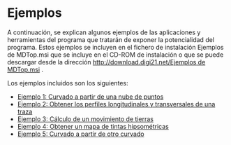 # Ejemplos

A continuación, se explican algunos ejemplos de las aplicaciones y herramientas del programa que tratarán de exponer la potencialidad del programa. Estos ejemplos se incluyen en el fichero de instalación Ejemplos de MDTop.msi que se incluye en el CD-ROM de instalación o que se puede descargar desde la dirección [http://download.digi21.net/Ejemplos de MDTop.msi](http://download.digi21.net/Ejemplos%20de%20MDTop.msi) .

Los ejemplos incluidos son los siguientes:

* [Ejemplo 1: Curvado a partir de una nube de puntos](untitled-237.md)
* [Ejemplo 2: Obtener los perfiles longitudinales y transversales de una traza](untitled-238.md)
* [Ejemplo 3: Cálculo de un movimiento de tierras](untitled-239.md)
* [Ejemplo 4: Obtener un mapa de tintas hipsométricas](untitled-240.md)
* [Ejemplo 5: Curvado a partir de otro curvado](untitled-241.md)



